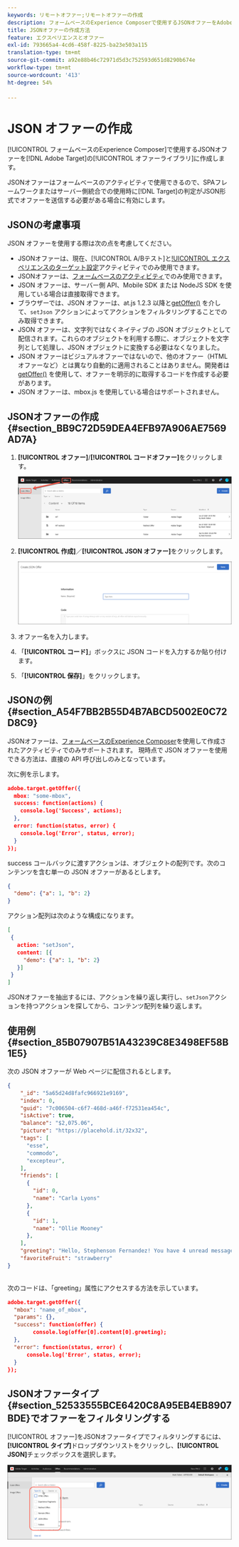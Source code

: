 ```yaml
---
keywords: リモートオファー;リモートオファーの作成
description: フォームベースのExperience Composerで使用するJSONオファーをAdobe [!DNL Target] で作成する方法を説明します。 JSONオファーは、SPAフレームワークまたはサーバー側の統合に役立ちます。
title: JSONオファーの作成方法
feature: エクスペリエンスとオファー
exl-id: 793665a4-4cd6-458f-8225-ba23e503a115
translation-type: tm+mt
source-git-commit: a92e88b46c72971d5d3c752593d651d8290b674e
workflow-type: tm+mt
source-wordcount: '413'
ht-degree: 54%

---
```


# JSON オファーの作成

[!UICONTROL フォームベースのExperience Composer]で使用するJSONオファーを[!DNL Adobe Target]の[!UICONTROL オファーライブラリ]に作成します。

JSONオファーはフォームベースのアクティビティで使用できるので、SPAフレームワークまたはサーバー側統合での使用時に[!DNL Target]の判定がJSON形式でオファーを送信する必要がある場合に有効にします。

## JSONの考慮事項

JSON オファーを使用する際は次の点を考慮してください。

* JSONオファーは、現在、[!UICONTROL A/Bテスト]と[!UICONTROL エクスペリエンスのターゲット設定](XT)アクティビティでのみ使用できます。
* JSONオファーは、[フォームベースのアクティビティ](/help/c-experiences/form-experience-composer.md)でのみ使用できます。
* JSON オファーは、サーバー側 API、Mobile SDK または NodeJS SDK を使用している場合は直接取得できます。
* ブラウザーでは、JSON オファーは、at.js 1.2.3 以降と[getOffer()](/help/c-implementing-target/c-implementing-target-for-client-side-web/adobe-target-getoffer.md) を介して、`setJson` アクションによってアクションをフィルタリングすることでのみ取得できます。
* JSON オファーは、文字列ではなくネイティブの JSON オブジェクトとして配信されます。これらのオブジェクトを利用する際に、オブジェクトを文字列として処理し、JSON オブジェクトに変換する必要はなくなりました。
* JSON オファーはビジュアルオファーではないので、他のオファー（HTML オファーなど）とは異なり自動的に適用されることはありません。開発者は[getOffer()](/help/c-implementing-target/c-implementing-target-for-client-side-web/adobe-target-getoffer.md) を使用して、オファーを明示的に取得するコードを作成する必要があります。
* JSON オファーは、mbox.js を使用している場合はサポートされません。

## JSONオファーの作成{#section_BB9C72D59DEA4EFB97A906AE7569AD7A}

1. **[!UICONTROL オファー]**/**[!UICONTROL コードオファー]**&#x200B;をクリックします。

   ![オファー/「コードオファー」タブ](/help/c-experiences/c-manage-content/assets/code-offers-tab.png)

1. **[!UICONTROL 作成]**／**[!UICONTROL JSON オファー]**&#x200B;をクリックします。

   ![](assets/offer-json.png)

1. オファー名を入力します。
1. 「**[!UICONTROL コード]**」ボックスに JSON コードを入力するか貼り付けます。
1. 「**[!UICONTROL 保存]**」をクリックします。

## JSONの例{#section_A54F7BB2B55D4B7ABCD5002E0C72D8C9}

JSONオファーは、[フォームベースのExperience Composer](/help/c-experiences/form-experience-composer.md)を使用して作成されたアクティビティでのみサポートされます。 現時点で JSON オファーを使用できる方法は、直接の API 呼び出しのみとなっています。

次に例を示します。

```json
adobe.target.getOffer({ 
  mbox: "some-mbox", 
  success: function(actions) { 
    console.log('Success', actions); 
  }, 
  error: function(status, error) { 
    console.log('Error', status, error); 
  } 
});
```

success コールバックに渡すアクションは、オブジェクトの配列です。次のコンテンツを含む単一の JSON オファーがあるとします。

```json
{ 
  "demo": {"a": 1, "b": 2} 
}
```

アクション配列は次のような構成になります。

```json
[ 
 { 
   action: "setJson", 
   content: [{ 
     "demo": {"a": 1, "b": 2} 
   }] 
 }  
]
```

JSONオファーを抽出するには、アクションを繰り返し実行し、`setJson`アクションを持つアクションを探してから、コンテンツ配列を繰り返します。

## 使用例{#section_85B07907B51A43239C8E3498EF58B1E5}

次の JSON オファーが Web ページに配信されるとします。

```json
{ 
    "_id": "5a65d24d8fafc966921e9169", 
    "index": 0, 
    "guid": "7c006504-c6f7-468d-a46f-f72531ea454c", 
    "isActive": true, 
    "balance": "$2,075.06", 
    "picture": "https://placehold.it/32x32", 
    "tags": [ 
      "esse", 
      "commodo", 
      "excepteur", 
    ], 
    "friends": [ 
      { 
        "id": 0, 
        "name": "Carla Lyons" 
      }, 
      { 
        "id": 1, 
        "name": "Ollie Mooney" 
      }, 
    ], 
    "greeting": "Hello, Stephenson Fernandez! You have 4 unread messages.", 
    "favoriteFruit": "strawberry" 
} 
  
```

次のコードは、「greeting」属性にアクセスする方法を示しています。

```json
adobe.target.getOffer({   
  "mbox": "name_of_mbox", 
  "params": {}, 
  "success": function(offer) {           
        console.log(offer[0].content[0].greeting); 
  },   
  "error": function(status, error) {           
      console.log('Error', status, error); 
  } 
});
```

## JSONオファータイプ{#section_52533555BCE6420C8A95EB4EB8907BDE}でオファーをフィルタリングする

[!UICONTROL オファー]をJSONオファータイプでフィルタリングするには、**[!UICONTROL タイプ]**&#x200B;ドロップダウンリストをクリックし、**[!UICONTROL JSON]**&#x200B;チェックボックスを選択します。

![](assets/offer-json-filter.png)
